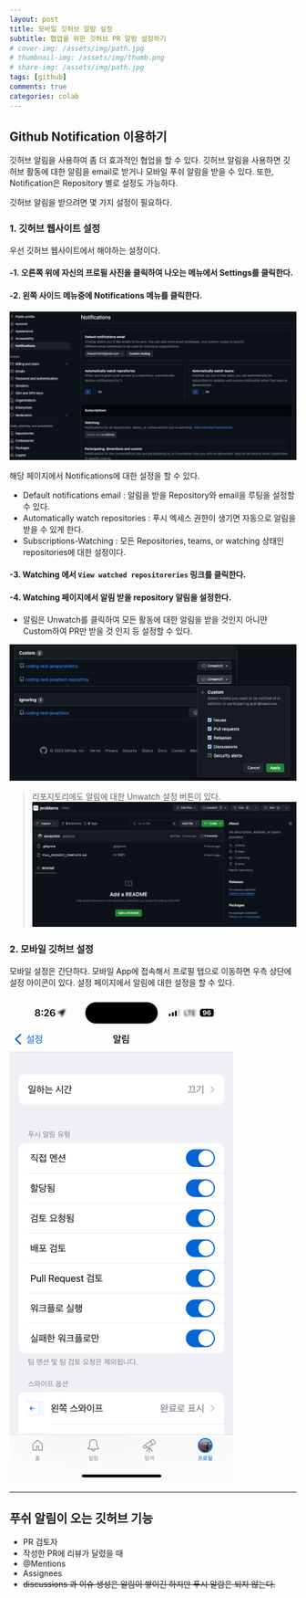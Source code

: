 ```yaml
---
layout: post
title: 모바일 깃허브 알람 설정
subtitle: 협업을 위한 깃허브 PR 알람 설정하기
# cover-img: /assets/img/path.jpg
# thumbnail-img: /assets/img/thumb.png
# share-img: /assets/img/path.jpg
tags: [github]
comments: true
categories: colab
---
```


## Github Notification 이용하기
깃허브 알림을 사용하여 좀 더 효과적인 협업을 할 수 있다. 깃허브 알림을 사용하면 깃허브 활동에 대한 알림을 email로 받거나 모바일 푸쉬 알람을 받을 수 있다. 또한, Notification은 Repository 별로 설정도 가능하다.

깃허브 알림을 받으려면 몇 가지 설정이 필요하다.



### 1. 깃허브 웹사이트 설정
우선 깃허브 웹사이트에서 해야하는 설정이다.
#### -1. 오른쪽 위에 자신의 프로필 사진을 클릭하여 나오는 메뉴에서 Settings를 클릭한다.
#### -2. 왼쪽 사이드 메뉴중에 Notifications 메뉴를 클릭한다.
![img.png](../../assets/img/posts/github-notification-setting-picture-1.png)

해당 페이지에서 Notifications에 대한 설정을 할 수 있다.
- Default notifications email : 알림을 받을 Repository와 email을 루팅을 설정할 수 있다.
- Automatically watch repositories : 푸시 엑세스 권한이 생기면 자동으로 알림을 받을 수 있게 한다.
- Subscriptions-Watching : 모든 Repositories, teams, or watching 상태인 repositories에 대한 설정이다.

#### -3. Watching 에서 ```View watched repositoreries``` 링크를 클릭한다.
#### -4. Watching 페이지에서 알림 받을 repository 알림을 설정한다.
- 알림은 Unwatch를 클릭하여 모든 활동에 대한 알림을 받을 것인지 아니먄 Custom하여 PR만 받을 것 인지 등 설정할 수 있다.

![img_1.png](../../assets/img/posts/github-notification-setting-picture-2.png)

> 리포지토리에도 알림에 대한 Unwatch 설정 버튼이 있다.  
> ![img.png](../../assets/img/posts/github-notification-setting-picture-4.png)

### 2. 모바일 깃허브 설정

모바일 설정은 간단하다. 모바일 App에 접속해서 프로필 탭으로 이동하면 우측 상단에 설정 아이콘이 있다.
설정 페이지에서 알림에 대한 설정을 할 수 있다.

![img_2.png](../../assets/img/posts/github-notification-setting-picture-3.png)

---
## 푸쉬 알림이 오는 깃허브 기능
- PR 검토자
- 작성한 PR에 리뷰가 달렸을 때
- @Mentions
- Assignees
- ~~discussions 과 이슈 생성은 알림이 쌓이긴 하지만 푸시 알람은 되지 않는다.~~
